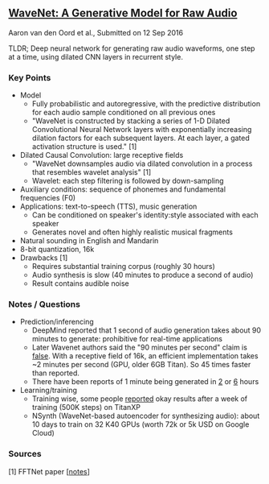 ## [WaveNet: A Generative Model for Raw Audio](https://arxiv.org/abs/1609.03499)
Aaron van den Oord et al., Submitted on 12 Sep 2016

TLDR; Deep neural network for generating raw audio waveforms, one step at a time, using dilated CNN layers in recurrent style.

### Key Points
* Model
  * Fully probabilistic and autoregressive, with the predictive distribution for each audio sample conditioned on all previous ones
  * "WaveNet is constructed by stacking a series of 1-D Dilated Convolutional Neural Network layers with exponentially increasing dilation factors for each subsequent layers. At each layer, a gated activation structure is used." [1]
* Dilated Causal Convolution: large receptive fields
  * "WaveNet downsamples audio via dilated convolution in a process that resembles wavelet analysis" [1]
  * Wavelet: each step filtering is followed by down-sampling
* Auxiliary conditions: sequence of phonemes and fundamental frequencies (F0)
* Applications: text-to-speech (TTS), music generation
  * Can be conditioned on speaker's identity:style associated with each speaker
  * Generates novel and often highly realistic musical fragments
* Natural sounding in English and Mandarin
* 8-bit quantization, 16k
* Drawbacks [1]
  * Requires substantial training corpus (roughly 30 hours)
  * Audio synthesis is slow (40 minutes to produce a second of audio)
  * Result contains audible noise

### Notes / Questions
* Prediction/inferencing
  * DeepMind reported that 1 second of audio generation takes about 90 minutes to generate: prohibitive for real-time applications
  * Later Wavenet authors said the "90 minutes per second" claim is [false](https://www.reddit.com/r/MachineLearning/comments/53ilcr/fast_wavenet_an_efficient_wavenet_generation/). With a receptive field of 16k, an efficient implementation takes ~2 minutes per second (GPU, older 6GB Titan). So 45 times faster than reported.
  * There have been reports of 1 minute being generated in [2](https://www.reddit.com/r/MachineLearning/comments/53ilcr/fast_wavenet_an_efficient_wavenet_generation/) or [6](https://www.reddit.com/r/MachineLearning/comments/51sr9t/deepmind_wavenet_a_generative_model_for_raw_audio/d7f6ejp/) hours
* Learning/training
  * Training wise, some people [reported](https://github.com/ibab/tensorflow-wavenet/issues/193) okay results after a week of training (500K steps) on TitanXP
  * NSynth (WaveNet-based autoencoder for synthesizing audio): about 10 days to train on 32 K40 GPUs (worth 72k or 5k USD on Google Cloud)

### Sources
[1] FFTNet paper [[notes](https://github.com/gcunhase/PaperNotes/blob/master/notes/fftnet.md)]
